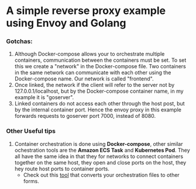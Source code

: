 # A simple reverse proxy example using Envoy and Golang

### Gotchas:
1. Although Docker-compose allows your to orchestrate multiple containers, communication between the containers must be set. To set this we create a "network" in the Docker-compose file. Two containers in the same network can communicate with each other using the Docker-compose name. Our network is called "frontend".
2. Once linked, the network if the client will refer to the server not by 127.0.0.1/localhost, but by the Docker-compose container name, in my example it is "goserver".
3. Linked containers do not access each other through the host post, but by the internal container port. Hence the envoy proxy in this example forwards requests to goserver port 7000, instead of 8080.

### Other Useful tips
1. Container orchestration is done using __Docker-compose__, other similar ochestration tools are the __Amazon ECS Task__ and __Kubernetes Pod__. They all have the same idea in that they for networks to connect containers together on the same host, they open and close ports on the host, they hey route host ports to container ports. 
   * Check out this [tool](https://github.com/micahhausler/container-transform) that converts your orchestration files to other forms.
